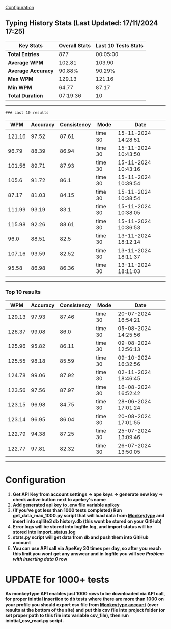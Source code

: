 
[Configuration](#configuration)
## Typing History Stats (Last Updated: 17/11/2024 17:25)

| **Key Stats**               | **Overall Stats**       | **Last 10 Tests Stats**  |
|--------------------------|-------------------------|--------------------------|
| **Total Entries**        | 877           | 00:05:00                       |
| **Average WPM**          | 102.81           | 103.90    |
| **Average Accuracy**     | 90.88%          | 90.29%   |
| **Max WPM**              | 129.13               | 121.16        |
| **Min WPM**              | 64.77               | 87.17                        |
| **Total Duration**       | 07:19:36        | 10                        |


---

    ### Last 10 results

| WPM | Accuracy | Consistency | Mode | Date |
| --- | -------- | ----------- | ---- | --------- |
| 121.16 | 97.52 | 87.61 | time 30 | 15-11-2024 14:28:51 |
| 96.79 | 88.39 | 86.94 | time 30 | 15-11-2024 10:43:50 |
| 101.56 | 89.71 | 87.93 | time 30 | 15-11-2024 10:43:16 |
| 105.6 | 91.72 | 86.1 | time 30 | 15-11-2024 10:39:54 |
| 87.17 | 81.03 | 84.15 | time 30 | 15-11-2024 10:38:54 |
| 111.99 | 93.19 | 83.1 | time 30 | 15-11-2024 10:38:05 |
| 115.98 | 92.26 | 88.61 | time 30 | 15-11-2024 10:36:53 |
| 96.0 | 88.51 | 82.5 | time 30 | 13-11-2024 18:12:14 |
| 107.16 | 93.59 | 82.52 | time 30 | 13-11-2024 18:11:37 |
| 95.58 | 86.98 | 86.36 | time 30 | 13-11-2024 18:11:03 |


 --- 

### Top 10 results

| WPM | Accuracy | Consistency | Mode | Date |
| --- | -------- | ----------- | ---- | --------- |
| 129.13 | 97.93 | 87.46 | time 30 | 20-07-2024 16:54:21 |
| 126.37 | 99.08 | 86.0 | time 30 | 05-08-2024 14:25:56 |
| 125.96 | 95.82 | 86.11 | time 30 | 09-08-2024 12:56:13 |
| 125.55 | 98.18 | 85.59 | time 30 | 09-10-2024 16:32:56 |
| 124.78 | 99.06 | 87.92 | time 30 | 02-11-2024 18:46:45 |
| 123.56 | 97.56 | 87.97 | time 30 | 16-08-2024 16:52:42 |
| 123.15 | 96.98 | 84.75 | time 30 | 28-06-2024 17:01:24 |
| 123.14 | 96.95 | 86.04 | time 30 | 20-08-2024 17:01:55 |
| 122.79 | 94.38 | 87.25 | time 30 | 25-07-2024 13:09:46 |
| 122.77 | 97.81 | 82.32 | time 30 | 26-07-2024 13:50:05 |


 --- 


# Configuration

1. **Get API Key from account settings -> ape keys -> generate new key -> check active button next to apekey's name**
2. **Add generated api key to .env file variable apikey**
3. **(If you've got less than 1000 tests completed) Run get_data_max_1000.py script that will load data from [Monkeytype](https://monkeytype.com/) and insert into sqllite3 db history.db (this wont be stored on your GitHub)**
4. **Error logs will be stored into logfile.log, and import status will be stored into import_status.log**
5. **stats.py script will get data from db and push them into GitHub account**
6. **You can use API call via ApeKey 30 times per day, so after you reach this limit you wont get any answear and in logfile you will see *Problem with inserting data 0* row**

# UPDATE for 1000+ tests
    
**As monkeytype API enables just 1000 rows to be downloaded via API call, for proper inintial insertion to db tests where there are more than 1000 on your profile
you should export csv file from [Monkeytype account](https://monkeytype.com/account) (over results at the bottom of the site)
and put this csv file into project folder (or set proper path to this file into variable csv_file), then run inintial_csv_read.py script.**
    
